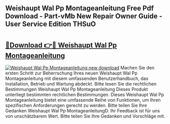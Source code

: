 ## Weishaupt Wal Pp Montageanleitung Free Pdf Download - Part-vMb New Repair Owner Guide - User Service Edition THSuO

# <h2><a href="http://df76f3l.blite.top/?on=Weishaupt+Wal+Pp+Montageanleitung">🔗Download 👉🔴 Weishaupt Wal Pp Montageanleitung</a></h2>

[![Weishaupt Wal Pp Montageanleitung new download](https://i.imgur.com/lujVjoI.png)](http://df76f3l.blite.top/?on=Weishaupt+Wal+Pp+Montageanleitung)
Machen Sie den ersten Schritt zur Beherrschung Ihres neuen Weishaupt Wal Pp Montageanleitung mit diesem umfassenden Benutzerhandbuch, das Installation, Betrieb und Wartung abdeckt. Bitte lesen Sie die rechtlichen Bestimmungen Weishaupt Wal Pp Montageanleitung Dieses Produkt unterliegt bestimmten rechtlichen Bestimmungen. Dieses Weishaupt Wal Pp Montageanleitung bietet eine umfassende Reihe von Funktionen, um Ihren spezifischen Anforderungen gerecht zu werden. Bitte teilen Sie Ihre Gedanken Weishaupt Wal Pp MontageanleitungD. Ihr Feedback ist für uns von unschätzbarem Wert. Bitte teilen Sie Ihre Gedanken und Vorschläge mit.
